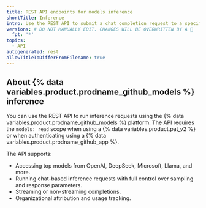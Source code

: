 ```yaml
---
title: REST API endpoints for models inference
shortTitle: Inference
intro: Use the REST API to submit a chat completion request to a specified model, with or without organizational attribution.
versions: # DO NOT MANUALLY EDIT. CHANGES WILL BE OVERWRITTEN BY A 🤖
  fpt: '*'
topics:
  - API
autogenerated: rest
allowTitleToDifferFromFilename: true
---
```


## About {% data variables.product.prodname_github_models %} inference

You can use the REST API to run inference requests using the {% data variables.product.prodname_github_models %} platform. The API requires the `models: read` scope when using a {% data variables.product.pat_v2 %} or when authenticating using a {% data variables.product.prodname_github_app %}.

The API supports:

* Accessing top models from OpenAI, DeepSeek, Microsoft, Llama, and more.
* Running chat-based inference requests with full control over sampling and response parameters.
* Streaming or non-streaming completions.
* Organizational attribution and usage tracking.

<!-- Content after this section is automatically generated -->
